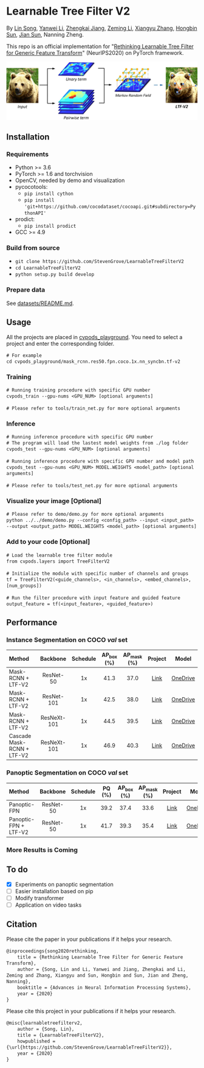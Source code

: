 # Learnable Tree Filter V2
By [Lin Song](https://linsong.me), [Yanwei Li](https://yanwei-li.com), [Zhengkai Jiang](https://jiangzhengkai.github.io), [Zeming Li](http://www.zemingli.com), [Xiangyu Zhang](https://scholar.google.com/citations?user=yuB-cfoAAAAJ&hl=en), [Hongbin Sun](http://gr.xjtu.edu.cn/web/hsun/chinese), [Jian Sun](http://www.jiansun.org), Nanning Zheng.

This repo is an official implementation for "[Rethinking Learnable Tree Filter for Generic Feature Transform](https://papers.nips.cc/paper/2020/file/2952351097998ac1240cb2ab7333a3d2-Paper.pdf)" (NeurIPS2020) on PyTorch framework. 

![introduce image](demo/introduction.jpg)

## Installation
### Requirements
- Python >= 3.6
- PyTorch >= 1.6 and torchvision
- OpenCV, needed by demo and visualization
- pycocotools: 
	- `pip install cython`
	- `pip install 'git+https://github.com/cocodataset/cocoapi.git#subdirectory=PythonAPI'`
- prodict:
  - `pip install prodict`
- GCC >= 4.9

### Build from source
- `git clone https://github.com/StevenGrove/LearnableTreeFilterV2`
- `cd LearnableTreeFilterV2`
- `python setup.py build develop`
### Prepare data
See [datasets/README.md](datasets/README.md).

## Usage
All the projects are placed in  [cvpods_playground](cvpods_playground). You need to select a project and enter the corresponding folder.
```
# For example
cd cvpods_playground/mask_rcnn.res50.fpn.coco.1x.nn_syncbn.tf-v2
```

### Training
```
# Running training procedure with specific GPU number
cvpods_train --gpu-nums <GPU_NUM> [optional arguments]

# Please refer to tools/train_net.py for more optional arguments
```

### Inference
```
# Running inference procedure with specific GPU number
# The program will load the lastest model weights from ./log folder
cvpods_test --gpu-nums <GPU_NUM> [optional arguments]

# Running inference procedure with specific GPU number and model path
cvpods_test --gpu-nums <GPU_NUM> MODEL.WEIGHTS <model_path> [optional arguments]

# Please refer to tools/test_net.py for more optional arguments
```

### Visualize your image [Optional]
```
# Please refer to demo/demo.py for more optional arguments
python ../../demo/demo.py --config <config_path> --input <input_path> --output <output_path> MODEL.WEIGHTS <model_path> [optional arguments]
```

### Add  to your code [Optional]
```
# Load the learnable tree filter module
from cvpods.layers import TreeFilterV2

# Initialize the module with specific number of channels and groups
tf = TreeFilterV2(<guide_channels>, <in_channels>, <embed_channels>, [num_groups])

# Run the filter procedure with input feature and guided feature
output_feature = tf(<input_feature>, <guided_feature>)
```

## Performance

### Instance Segmentation on COCO *val* set
 Method | Backbone | Schedule | AP<sub>box</sub> (%) |  AP<sub>mask</sub> (%)  | Project | Model
:--|:--:|:--:|:--:|:--:|:--:|:--:
 Mask-RCNN + LTF-V2 | ResNet-50 | 1x | 41.3 | 37.0 | [Link](cvpods_playground/mask_rcnn.res50.fpn.coco.1x.nn_syncbn.tf-v2) | [OneDrive](https://stuxjtueducn-my.sharepoint.com/:u:/g/personal/stevengrove_stu_xjtu_edu_cn/EW-xLWNueF5AhfiZND3629kBcAJX5lkqjVH0v1tOoKhj4g?e=ONjwkJ) 
 Mask-RCNN + LTF-V2 | ResNet-101 | 1x | 42.5 | 38.0 | [Link](cvpods_playground/mask_rcnn.res101.fpn.coco.1x.nn_syncbn.tf-v2) | [OneDrive](https://stuxjtueducn-my.sharepoint.com/:u:/g/personal/stevengrove_stu_xjtu_edu_cn/EfwmbE6G-wVOpqigQI4ufwsBGvku_rIy2fSjWTF31omLhw?e=WJ4O35) 
 Mask-RCNN + LTF-V2 | ResNeXt-101 | 1x | 44.5 | 39.5 | [Link](cvpods_playground/mask_rcnn.x101.fpn.coco.1x.nn_syncbn.tf-v2) | [OneDrive](https://stuxjtueducn-my.sharepoint.com/:u:/g/personal/stevengrove_stu_xjtu_edu_cn/Ea9aXXBIQeBAqDhopUPo_XwBwIYXPs9B-nqCuVQ638TfEw?e=NzB1l3) 
 Cascade Mask-RCNN + LTF-V2 | ResNeXt-101 | 1x | 46.9 | 40.3 | [Link](cvpods_playground/cascade.x101.fpn.coco.1x.nn_syncbn.tf-v2) | [OneDrive](https://stuxjtueducn-my.sharepoint.com/:u:/g/personal/stevengrove_stu_xjtu_edu_cn/EeE4XLyBSdVOgYA3tixn-gQBrZ0GzUKUO65424YY0Nh3zQ?e=7O5cnJ) 

### Panoptic Segmentation on COCO *val* set

| Method                | Backbone  | Schedule | PQ (%) | AP<sub>box</sub> (%) | AP<sub>mask</sub> (%) |                           Project                            |                            Model                             |
| :-------------------- | :-------: | :------: | :----: | :------------------: | :-------------------: | :----------------------------------------------------------: | :----------------------------------------------------------: |
| Panoptic-FPN          | ResNet-50 |    1x    |  39.2  |         37.4         |         33.6          | [Link](cvpods_playground/panoptic_fpn.res50.fpn.coco.1x.nn_syncbn) | [OneDrive](https://stuxjtueducn-my.sharepoint.com/:u:/g/personal/stevengrove_stu_xjtu_edu_cn/EXQgJ3Q7DWhIoiZDH6t-rhEBBI3Bl9ulEhZBkDdLzSdABQ?e=mCgWhg) |
| Panoptic-FPN + LTF-V2 | ResNet-50 |    1x    |  41.7  |         39.3         |         35.4          | [Link](cvpods_playground/panoptic_fpn.res50.fpn.coco.1x.nn_syncbn.tf-v2) | [OneDrive](https://stuxjtueducn-my.sharepoint.com/:u:/g/personal/stevengrove_stu_xjtu_edu_cn/Ef4H8Pe_XahEmXaloEI260cBzyviRyI_u2w8ANWB24CSog?e=RwaELg) |

### More Results is Coming


## To do
- [x] Experiments on panoptic segmentation
- [ ] Easier installation based on pip
- [ ] Modify transformer
- [ ] Application on video tasks

## Citation

Please cite the paper in your publications if it helps your research.

```
@inproceedings{song2020rethinking,
    title = {Rethinking Learnable Tree Filter for Generic Feature Transform},
    author = {Song, Lin and Li, Yanwei and Jiang, Zhengkai and Li, Zeming and Zhang, Xiangyu and Sun, Hongbin and Sun, Jian and Zheng, Nanning},
    booktitle = {Advances in Neural Information Processing Systems},
    year = {2020}
}
```

Please cite this project in your publications if it helps your research.
```
@misc{learnabletreefilterv2,
    author = {Song, Lin},
    title = {LearnableTreeFilterV2},
    howpublished = {\url{https://github.com/StevenGrove/LearnableTreeFilterV2}},
    year = {2020}
}
```
